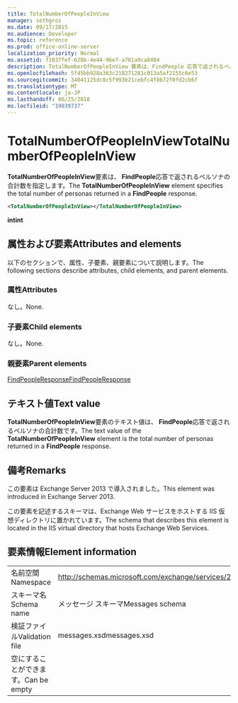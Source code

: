 ```yaml
---
title: TotalNumberOfPeopleInView
manager: sethgros
ms.date: 09/17/2015
ms.audience: Developer
ms.topic: reference
ms.prod: office-online-server
localization_priority: Normal
ms.assetid: f1037fef-628b-4e44-96e7-a701a9ca8404
description: TotalNumberOfPeopleInView 要素は、FindPeople 応答で返されるペルソナの合計数を指定します。
ms.openlocfilehash: 5f45bb928a363c218271281c013a5af2155c6e53
ms.sourcegitcommit: 34041125dc8c5f993b21cebfc4f8b72f0fd2cb6f
ms.translationtype: MT
ms.contentlocale: ja-JP
ms.lasthandoff: 06/25/2018
ms.locfileid: "19839737"
---
```

# <a name="totalnumberofpeopleinview"></a><span data-ttu-id="cf38f-103">TotalNumberOfPeopleInView</span><span class="sxs-lookup"><span data-stu-id="cf38f-103">TotalNumberOfPeopleInView</span></span>

<span data-ttu-id="cf38f-104">**TotalNumberOfPeopleInView**要素は、 **FindPeople**応答で返されるペルソナの合計数を指定します。</span><span class="sxs-lookup"><span data-stu-id="cf38f-104">The **TotalNumberOfPeopleInView** element specifies the total number of personas returned in a **FindPeople** response.</span></span> 
  
```XML
<TotalNumberOfPeopleInView></TotalNumberOfPeopleInView>
```

 <span data-ttu-id="cf38f-105">**int**</span><span class="sxs-lookup"><span data-stu-id="cf38f-105">**int**</span></span>
## <a name="attributes-and-elements"></a><span data-ttu-id="cf38f-106">属性および要素</span><span class="sxs-lookup"><span data-stu-id="cf38f-106">Attributes and elements</span></span>

<span data-ttu-id="cf38f-107">以下のセクションで、属性、子要素、親要素について説明します。</span><span class="sxs-lookup"><span data-stu-id="cf38f-107">The following sections describe attributes, child elements, and parent elements.</span></span>
  
### <a name="attributes"></a><span data-ttu-id="cf38f-108">属性</span><span class="sxs-lookup"><span data-stu-id="cf38f-108">Attributes</span></span>

<span data-ttu-id="cf38f-109">なし。</span><span class="sxs-lookup"><span data-stu-id="cf38f-109">None.</span></span>
  
### <a name="child-elements"></a><span data-ttu-id="cf38f-110">子要素</span><span class="sxs-lookup"><span data-stu-id="cf38f-110">Child elements</span></span>

<span data-ttu-id="cf38f-111">なし。</span><span class="sxs-lookup"><span data-stu-id="cf38f-111">None.</span></span>
  
### <a name="parent-elements"></a><span data-ttu-id="cf38f-112">親要素</span><span class="sxs-lookup"><span data-stu-id="cf38f-112">Parent elements</span></span>

[<span data-ttu-id="cf38f-113">FindPeopleResponse</span><span class="sxs-lookup"><span data-stu-id="cf38f-113">FindPeopleResponse</span></span>](findpeopleresponse.md)
  
## <a name="text-value"></a><span data-ttu-id="cf38f-114">テキスト値</span><span class="sxs-lookup"><span data-stu-id="cf38f-114">Text value</span></span>

<span data-ttu-id="cf38f-115">**TotalNumberOfPeopleInView**要素のテキスト値は、 **FindPeople**応答で返されるペルソナの合計数です。</span><span class="sxs-lookup"><span data-stu-id="cf38f-115">The text value of the **TotalNumberOfPeopleInView** element is the total number of personas returned in a **FindPeople** response.</span></span> 
  
## <a name="remarks"></a><span data-ttu-id="cf38f-116">備考</span><span class="sxs-lookup"><span data-stu-id="cf38f-116">Remarks</span></span>

<span data-ttu-id="cf38f-117">この要素は Exchange Server 2013 で導入されました。</span><span class="sxs-lookup"><span data-stu-id="cf38f-117">This element was introduced in Exchange Server 2013.</span></span>
  
<span data-ttu-id="cf38f-118">この要素を記述するスキーマは、Exchange Web サービスをホストする IIS 仮想ディレクトリに置かれています。</span><span class="sxs-lookup"><span data-stu-id="cf38f-118">The schema that describes this element is located in the IIS virtual directory that hosts Exchange Web Services.</span></span>
  
## <a name="element-information"></a><span data-ttu-id="cf38f-119">要素情報</span><span class="sxs-lookup"><span data-stu-id="cf38f-119">Element information</span></span>

|||
|:-----|:-----|
|<span data-ttu-id="cf38f-120">名前空間</span><span class="sxs-lookup"><span data-stu-id="cf38f-120">Namespace</span></span>  <br/> |http://schemas.microsoft.com/exchange/services/2006/messages  <br/> |
|<span data-ttu-id="cf38f-121">スキーマ名</span><span class="sxs-lookup"><span data-stu-id="cf38f-121">Schema name</span></span>  <br/> |<span data-ttu-id="cf38f-122">メッセージ スキーマ</span><span class="sxs-lookup"><span data-stu-id="cf38f-122">Messages schema</span></span>  <br/> |
|<span data-ttu-id="cf38f-123">検証ファイル</span><span class="sxs-lookup"><span data-stu-id="cf38f-123">Validation file</span></span>  <br/> |<span data-ttu-id="cf38f-124">messages.xsd</span><span class="sxs-lookup"><span data-stu-id="cf38f-124">messages.xsd</span></span>  <br/> |
|<span data-ttu-id="cf38f-125">空にすることができます。</span><span class="sxs-lookup"><span data-stu-id="cf38f-125">Can be empty</span></span>  <br/> ||
   

